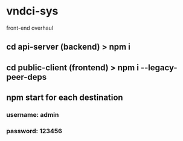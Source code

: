 # vndci-sys
front-end overhaul

## cd api-server (backend) > npm i
## cd public-client (frontend) > npm i --legacy-peer-deps


## npm start for each destination 

### username: admin
### password: 123456
